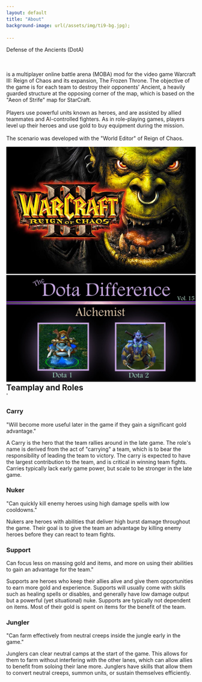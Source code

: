 ```yaml
---
layout: default
title: "About"
background-image: url(/assets/img/ti9-bg.jpg);

---
```

<div class="hero-wrapper">   
<p class="about-text">
<span class="line line1"></span>
<span class="dota-text">Defense of the Ancients (DotA)</span> 


<br><br> is a multiplayer online battle arena (MOBA) mod for the video game Warcraft III: Reign of Chaos and its expansion, The Frozen Throne. The objective of the game is for each team to destroy their opponents' Ancient, a heavily guarded structure at the opposing corner of the map, which is based on the "Aeon of Strife" map for StarCraft.<br><br> Players use powerful units known as heroes, and are assisted by allied teammates and AI-controlled fighters. As in role-playing games, players level up their heroes and use gold to buy equipment during the mission.
<br>
<br>
The scenario was developed with the "World Editor" of Reign of Chaos.</p>

<img src="/assets/img/roc.jpeg" class="hero-image-wc3"/> 

</div>

<img class="alch-diff" data-hasAnimated="false" src="/assets/img/alch-diff.jpg">

<h2 style="margin:auto;">
Teamplay and Roles
</h2>'

<div class="subheader-div">
<h3 class="sub-header">Carry</h3>
<p class="about-text"> 
"Will become more useful later in the game if they gain a significant gold advantage."

A Carry is the hero that the team rallies around in the late game. The role's name is derived from the act of "carrying" a team, which is to bear the responsibility of leading the team to victory. The carry is expected to have the largest contribution to the team, and is critical in winning team fights. Carries typically lack early game power, but scale to be stronger in the late game.
</p>

</div>

<div class="subheader-div"> 
<h3 class="sub-header">Nuker</h3>
<p class="about-text"> 
"Can quickly kill enemy heroes using high damage spells with low cooldowns."

Nukers are heroes with abilities that deliver high burst damage throughout the game. Their goal is to give the team an advantage by killing enemy heroes before they can react to team fights.
</p>

</div>

<div class="subheader-div"> 
<h3 class="sub-header">Support</h3>
<p class="about-text"> 
Can focus less on massing gold and items, and more on using their abilities to gain an advantage for the team."

Supports are heroes who keep their allies alive and give them opportunities to earn more gold and experience. Supports will usually come with skills such as healing spells or disables, and generally have low damage output but a powerful (yet situational) nuke. Supports are typically not dependent on items. Most of their gold is spent on items for the benefit of the team.
</p>
</div>

<div class="subheader-div"> 

<h3 class="sub-header">Jungler</h3>
<p class="about-text"> 
"Can farm effectively from neutral creeps inside the jungle early in the game."

Junglers can clear neutral camps at the start of the game. This allows for them to farm without interfering with the other lanes, which can allow allies to benefit from soloing their lane more. Junglers have skills that allow them to convert neutral creeps, summon units, or sustain themselves efficiently.
</p>
</div>


